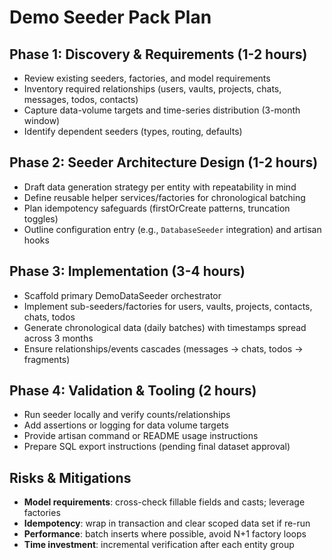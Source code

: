 # Demo Seeder Pack Plan

## Phase 1: Discovery & Requirements (1-2 hours)
- Review existing seeders, factories, and model requirements
- Inventory required relationships (users, vaults, projects, chats, messages, todos, contacts)
- Capture data-volume targets and time-series distribution (3-month window)
- Identify dependent seeders (types, routing, defaults)

## Phase 2: Seeder Architecture Design (1-2 hours)
- Draft data generation strategy per entity with repeatability in mind
- Define reusable helper services/factories for chronological batching
- Plan idempotency safeguards (firstOrCreate patterns, truncation toggles)
- Outline configuration entry (e.g., `DatabaseSeeder` integration) and artisan hooks

## Phase 3: Implementation (3-4 hours)
- Scaffold primary DemoDataSeeder orchestrator
- Implement sub-seeders/factories for users, vaults, projects, contacts, chats, todos
- Generate chronological data (daily batches) with timestamps spread across 3 months
- Ensure relationships/events cascades (messages -> chats, todos -> fragments)

## Phase 4: Validation & Tooling (2 hours)
- Run seeder locally and verify counts/relationships
- Add assertions or logging for data volume targets
- Provide artisan command or README usage instructions
- Prepare SQL export instructions (pending final dataset approval)

## Risks & Mitigations
- **Model requirements**: cross-check fillable fields and casts; leverage factories
- **Idempotency**: wrap in transaction and clear scoped data set if re-run
- **Performance**: batch inserts where possible, avoid N+1 factory loops
- **Time investment**: incremental verification after each entity group

